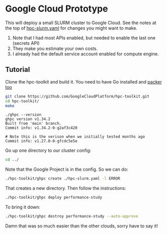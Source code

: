# Google Cloud Prototype

This will deploy a small SLURM cluster to Google Cloud. See the notes at the top of [hpc-slurm.yaml](hpc-slurm.yaml) for changes you might want to make.

1. Note that I had most APIs enabled, but needed to enable the last one (secrets API)
2. They make you estimate your own costs. 
3. I already had the default service account enabled for compute engine.

## Tutorial

Clone the hpc-toolkit and build it. You need to have Go installed and [packer too](https://developer.hashicorp.com/packer/tutorials/docker-get-started/get-started-install-cli)

```bash
git clone https://github.com/GoogleCloudPlatform/hpc-toolkit.git
cd hpc-toolkit/
make
```
```console
./ghpc --version
ghpc version v1.34.2
Built from 'main' branch.
Commit info: v1.34.2-0-g2af3c420

# Note this is the verison when we initially tested months ago
Commit info: v1.27.0-0-gfcdc5e5e
```

Go up one directory to our cluster config:

```bash
cd ../
```

Note that the Google Project is in the config. So we can do:

```bash
./hpc-toolkit/ghpc create ./hpc-slurm.yaml -l ERROR
```

That creates a new directory. Then follow the instructions:

```bash
./hpc-toolkit/ghpc deploy performance-study
```

To bring it down:

```bash
./hpc-toolkit/ghpc destroy performance-study --auto-approve
```

Damn that was so much easier than the other clouds, sorry have to say it!
